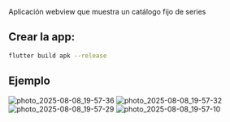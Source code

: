Aplicación webview que muestra un catálogo fijo de series

## Crear la app:
``` bash
flutter build apk --release
```
## Ejemplo

![photo_2025-08-08_19-57-36](https://github.com/user-attachments/assets/ea041663-cf41-4db6-a3a8-cbeac0568818)
![photo_2025-08-08_19-57-32](https://github.com/user-attachments/assets/4db6fe19-c0cf-4f93-874b-825e83f0055c)
![photo_2025-08-08_19-57-29](https://github.com/user-attachments/assets/1e27b1a4-7be3-4ea1-9629-28746bb85394)
![photo_2025-08-08_19-57-10](https://github.com/user-attachments/assets/ef5f1f16-158c-491a-ba88-9044da77cecc)
